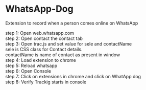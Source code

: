 # WhatsApp-Dog

Extension to record when a person comes online on WhatsApp


step 1: Open web.whatsapp.com<br/>
step 2: Open contact the contact tab<br/>
step 3: Open trac.js and set value for sele and contactName<br/>
  sele is CSS class for Contact details.<br/>
  contactName is name of contact as present in window<br/>
step 4: Load extension to chrome<br/>
step 5: Reload whatsapp<br/>
step 6: Open Console<br/>
step 7: Click on extensions in chrome and click on WhatApp dog<br/>
step 8: Verify Trackig starts in console<br/>

